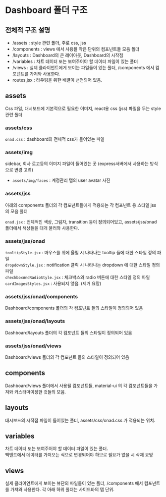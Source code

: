 # Dashboard 폴더 구조

## 전체적 구조 설명

- /assets : style 관련 폴더, 주로 css, jss  
- /components : views 에서 사용될 작은 단위의 컴포넌트들 모음 폴더  
- /layouts : Dashboard의 큰 레이아웃, Dashboard의 시작점  
- /variables : 차트 데이터 또는 보여주어야 할 데이터 파일이 있는 폴더  
- /views : 실제 클라이언트에게 보이는 파일들이 있는 폴더, /components 에서 컴포넌트를 가져와 사용한다.  
- routes.jsx : 라우팅을 위한 배열이 선언되어 있음.  

## assets

Css 파일, 대시보드에 기본적으로 필요한 이미지, react용 css (jss) 파일을 두는 style 관련 폴더

### assets/css

`onad.css` : dashboard의 전체적 css가 들어있는 파일  

### assets/img

sidebar, 회사 로고등의 이미지 파일이 들어있는 곳   (express서버에서 사용하는 방식으로 변경 고려)  

- `assets/img/faces` : 계정관리 탭의 user avatar 사진  

### assets/jss

아래의 components 폴더의 각 컴포넌트들에게 적용되는 각 컴포넌트 용 스타일 jss 의 모음 폴더

`onad.jsx` : 전체적인 색상, 그림자, transition 등이 정의되어있고, assets/jss/onad 폴더에서 색상들을 대개 불러와 사용한다.

### assets/jss/onad

`tooltipStyle.jsx` : 마우스를 위에 올릴 시 나타나는 tooltip 들에 대한 스타일 정의 파일  
`dropdownStyle.jsx` : notification 클릭 시 나타나는 dropdown 에 대한 스타일 정의 파일  
`checkboxAndRadioStyle.jsx` : 체크박스와 radio 버튼에 대한 스타일 정의 파일  
`cardImagesStyles.jsx` : 사용되지 않음. (제거 요망)

### assets/jss/onad/components

Dashboard/components 폴더의 각 컴포넌트 들의 스타일이 정의되어 있음

### assets/jss/onad/layouts

Dashboard/layouts 폴더의 각 컴포넌트 들의 스타일이 정의되어 있음

### assets/jss/onad/views

Dashboard/views 폴더의 각 컴포넌트 들의 스타일이 정의되어 있음

## components

Dashboard/views 폴더에서 사용될 컴포넌트들, material-ui 의 각 컴포넌트들을 가져와 커스터마이징한 것들의 모음.

## layouts

대시보드의 시작점 파일이 들어있는 폴더, assets/css/onad.css 가 적용되는 위치.

## variables

차트 데이터 또는 보여주어야 할 데이터 파일이 있는 폴더.  
백엔드에서 데이터를 가져오는 식으로 변경되어야 하므로 필요가 없을 시 삭제 요망

## views

실제 클라이언트에게 보이는 뷰단의 파일들이 있는 폴더, /components 에서 컴포넌트를 가져와 사용한다. 각 아래 하위 폴더는 사이드바의 탭 단위.